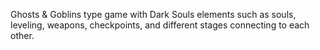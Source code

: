 Ghosts & Goblins type game with Dark Souls elements such as souls, leveling, weapons, checkpoints, and different stages connecting to each other.
